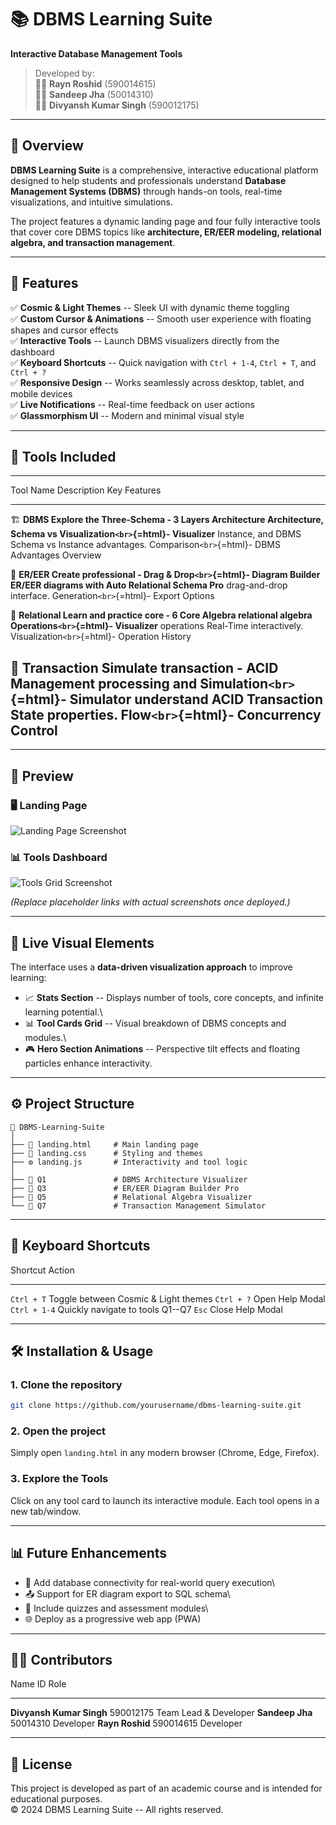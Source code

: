 # 📚 DBMS Learning Suite

**Interactive Database Management Tools**

> Developed by:\
> 👨‍💻 **Rayn Roshid** (590014615)\
> 👨‍💻 **Sandeep Jha** (50014310)\
> 👨‍💻 **Divyansh Kumar Singh** (590012175)

------------------------------------------------------------------------

## 🚀 Overview

**DBMS Learning Suite** is a comprehensive, interactive educational
platform designed to help students and professionals understand
**Database Management Systems (DBMS)** through hands-on tools, real-time
visualizations, and intuitive simulations.

The project features a dynamic landing page and four fully interactive
tools that cover core DBMS topics like **architecture, ER/EER modeling,
relational algebra, and transaction management**.

------------------------------------------------------------------------

## 🌟 Features

✅ **Cosmic & Light Themes** -- Sleek UI with dynamic theme toggling\
✅ **Custom Cursor & Animations** -- Smooth user experience with
floating shapes and cursor effects\
✅ **Interactive Tools** -- Launch DBMS visualizers directly from the
dashboard\
✅ **Keyboard Shortcuts** -- Quick navigation with `Ctrl + 1-4`,
`Ctrl + T`, and `Ctrl + ?`\
✅ **Responsive Design** -- Works seamlessly across desktop, tablet, and
mobile devices\
✅ **Live Notifications** -- Real-time feedback on user actions\
✅ **Glassmorphism UI** -- Modern and minimal visual style

------------------------------------------------------------------------

## 🧰 Tools Included

  -------------------------------------------------------------------------
  Tool Name          Description              Key Features
  ------------------ ------------------------ -----------------------------
  🏗️ **DBMS          Explore the Three-Schema \- 3 Layers
  Architecture       Architecture, Schema vs  Visualization`<br>`{=html}-
  Visualizer**       Instance, and DBMS       Schema vs Instance
                     advantages.              Comparison`<br>`{=html}- DBMS
                                              Advantages Overview

  🧬 **ER/EER        Create professional      \- Drag & Drop`<br>`{=html}-
  Diagram Builder    ER/EER diagrams with     Auto Relational Schema
  Pro**              drag-and-drop interface. Generation`<br>`{=html}-
                                              Export Options

  🔄 **Relational    Learn and practice core  \- 6 Core
  Algebra            relational algebra       Operations`<br>`{=html}-
  Visualizer**       operations               Real-Time
                     interactively.           Visualization`<br>`{=html}-
                                              Operation History

  🔐 **Transaction   Simulate transaction     \- ACID
  Management         processing and           Simulation`<br>`{=html}-
  Simulator**        understand ACID          Transaction State
                     properties.              Flow`<br>`{=html}-
                                              Concurrency Control
  -------------------------------------------------------------------------

------------------------------------------------------------------------

## 📸 Preview

### 🖥️ Landing Page

![Landing Page
Screenshot](https://via.placeholder.com/900x500?text=DBMS+Learning+Suite+Landing+Page)

### 📊 Tools Dashboard

![Tools Grid
Screenshot](https://via.placeholder.com/900x500?text=Interactive+Tools+Grid)

*(Replace placeholder links with actual screenshots once deployed.)*

------------------------------------------------------------------------

## 🧪 Live Visual Elements

The interface uses a **data-driven visualization approach** to improve
learning:

-   📈 **Stats Section** -- Displays number of tools, core concepts, and
    infinite learning potential.\
-   📊 **Tool Cards Grid** -- Visual breakdown of DBMS concepts and
    modules.\
-   🎮 **Hero Section Animations** -- Perspective tilt effects and
    floating particles enhance interactivity.

------------------------------------------------------------------------

## ⚙️ Project Structure

    📁 DBMS-Learning-Suite
    │
    ├── 📄 landing.html     # Main landing page
    ├── 🎨 landing.css      # Styling and themes
    ├── ⚙️ landing.js       # Interactivity and tool logic
    │
    ├── 📁 Q1               # DBMS Architecture Visualizer
    ├── 📁 Q3               # ER/EER Diagram Builder Pro
    ├── 📁 Q5               # Relational Algebra Visualizer
    └── 📁 Q7               # Transaction Management Simulator

------------------------------------------------------------------------

## 🧭 Keyboard Shortcuts

  Shortcut       Action
  -------------- --------------------------------------
  `Ctrl + T`     Toggle between Cosmic & Light themes
  `Ctrl + ?`     Open Help Modal
  `Ctrl + 1-4`   Quickly navigate to tools Q1--Q7
  `Esc`          Close Help Modal

------------------------------------------------------------------------

## 🛠️ Installation & Usage

### 1. Clone the repository

``` bash
git clone https://github.com/yourusername/dbms-learning-suite.git
```

### 2. Open the project

Simply open `landing.html` in any modern browser (Chrome, Edge,
Firefox).

### 3. Explore the Tools

Click on any tool card to launch its interactive module. Each tool opens
in a new tab/window.

------------------------------------------------------------------------

## 📊 Future Enhancements

-   📁 Add database connectivity for real-world query execution\
-   📤 Support for ER diagram export to SQL schema\
-   🧠 Include quizzes and assessment modules\
-   🌐 Deploy as a progressive web app (PWA)

------------------------------------------------------------------------

## 👨‍💻 Contributors

  Name                       ID          Role
  -------------------------- ----------- -----------------------
  **Divyansh Kumar Singh**   590012175   Team Lead & Developer
  **Sandeep Jha**            50014310    Developer
  **Rayn Roshid**            590014615   Developer

------------------------------------------------------------------------

## 📜 License

This project is developed as part of an academic course and is intended
for educational purposes.\
© 2024 DBMS Learning Suite -- All rights reserved.
